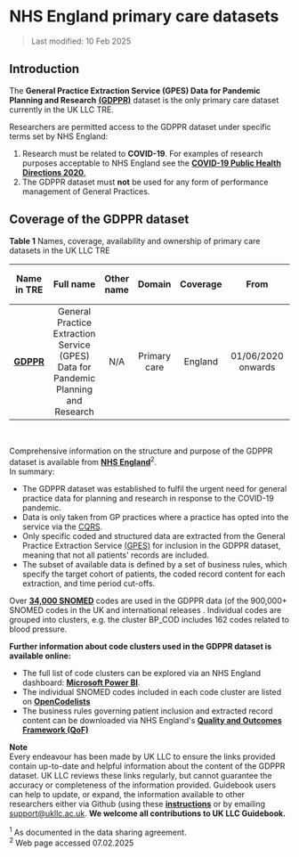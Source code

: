 # NHS England primary care datasets
>Last modified: 10 Feb 2025
## Introduction
The **General Practice Extraction Service (GPES) Data for Pandemic Planning and Research** [**(GDPPR)**](../Primary_care_datasets/GDPPR/GDPPR.ipynb) dataset is the only primary care dataset currently in the UK LLC TRE.  

Researchers are permitted access to the GDPPR dataset under specific terms set by NHS England:
1. Research must be related to **COVID-19**. For examples of research purposes acceptable to NHS England see the [**COVID-19 Public Health Directions 2020**.](https://digital.nhs.uk/about-nhs-digital/corporate-information-and-documents/directions-and-data-provision-notices/secretary-of-state-directions/covid-19-public-health-directions-2020#:~:text=identifying%20and%20understanding) 
2. The GDPPR dataset must **not** be used for any form of performance management of General Practices.  


## Coverage of the GDPPR dataset


**Table 1** Names, coverage, availability and ownership of primary care datasets in the UK LLC TRE

| **Name in TRE**|**Full name**|**Other name**|**Domain**|**Coverage**|**From**|**Data available in TRE<sup>1</sup>**|**Owner**|
|---|:---:|:---:|:---:|:---:|:---:|:---:|:---:|
|[**GDPPR**](../Primary_care_datasets/GDPPR/GDPPR.ipynb)|General Practice Extraction Service (GPES) Data for Pandemic Planning and Research|N/A|Primary care|England|01/06/2020 onwards|01/06/2020 onwards|NHSE||  


<br>

Comprehensive information on the structure and purpose of the GDPPR dataset is available from [**NHS England**](https://digital.nhs.uk/coronavirus/gpes-data-for-pandemic-planning-and-research/guide-for-analysts-and-users-of-the-data#download-for-data-items)<sup>2</sup>.  
In summary:  
* The GDPPR dataset was established to fulfil the urgent need for general practice data for planning and research in response to the COVID-19 pandemic.  
* Data is only taken from GP practices where a practice has opted into the service via the [CQRS](https://welcome.cqrs.nhs.uk/).  
* Only specific coded and structured data are extracted from the General Practice Extraction Service [(GPES)](https://digital.nhs.uk/services/general-practice-extraction-service/gpes-extracts-and-benefits) for inclusion in the GDPPR dataset, meaning that not all patients' records are included.  
* The subset of available data is defined by a set of business rules, which specify the target cohort of patients, the coded record content for each extraction, and time period cut-offs.  

Over [**34,000 SNOMED**](https://digital.nhs.uk/coronavirus/gpes-data-for-pandemic-planning-and-research/guide-for-analysts-and-users-of-the-data#download-for-data-items) codes are used in the GDPPR data (of the 900,000+ SNOMED codes in the UK and international releases . Individual codes are grouped into clusters, e.g. the cluster BP_COD includes 162 codes related to blood pressure.  

**Further information about code clusters used in the GDPPR dataset is available online:**
* The full list of code clusters can be explored via an NHS England dashboard: [**Microsoft Power BI**](https://app.powerbi.com/view?r=eyJrIjoiMjY4OTRhNmUtZDdiMy00NzVhLTkzMmMtZmRhMzAyOWFkZjc4IiwidCI6IjM3YzM1NGIyLTg1YjAtNDdmNS1iMjIyLTA3YjQ4ZDc3NGVlMyJ9).  
* The individual SNOMED codes included in each code cluster are listed on [**OpenCodelists**](https://www.opencodelists.org/)  
* The business rules governing patient inclusion and extracted record content can be downloaded via NHS England's [**Quality and Outcomes Framework (QoF)**](https://digital.nhs.uk/data-and-information/data-collections-and-data-sets/data-collections/quality-and-outcomes-framework-qof/coronavirus-business-rules/gp-data-for-pandemic-planning-and-research)  

**Note**  
Every endeavour has been made by UK LLC to ensure the links provided contain up-to-date and helpful information about the content of the GDPPR dataset. UK LLC reviews these links regularly, but cannot guarantee the accuracy or completeness of the information provided. Guidebook users can help to update, or expand, the information available to other researchers either via Github (using these [**instructions**](../../../user_guide/contribute.md) or by emailing support@ukllc.ac.uk. **We welcome all contributions to UK LLC Guidebook.**


<sup>1</sup> As documented in the data sharing agreement.  
<sup>2</sup> Web page accessed 07.02.2025



 

